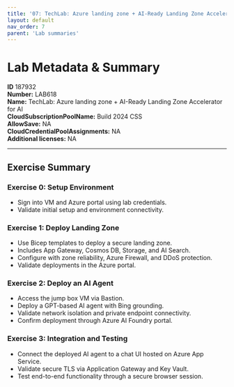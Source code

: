 ```yaml
---
title: '07: TechLab: Azure landing zone + AI-Ready Landing Zone Accelerator for AI'  
layout: default
nav_order: 7
parent: 'Lab summaries'
--- 
```


# Lab Metadata & Summary

**ID** 187932  
**Number:** LAB618  
**Name:** TechLab: Azure landing zone + AI-Ready Landing Zone Accelerator for AI  
**CloudSubscriptionPoolName:** Build 2024 CSS  
**AllowSave:** NA  
**CloudCredentialPoolAssignments:** NA  
**Additional licenses:** NA  

---

## Exercise Summary
### Exercise 0: Setup Environment
- Sign into VM and Azure portal using lab credentials.  
- Validate initial setup and environment connectivity.  

### Exercise 1: Deploy Landing Zone
- Use Bicep templates to deploy a secure landing zone.  
- Includes App Gateway, Cosmos DB, Storage, and AI Search.  
- Configure with zone reliability, Azure Firewall, and DDoS protection.  
- Validate deployments in the Azure portal.  

### Exercise 2: Deploy an AI Agent
- Access the jump box VM via Bastion.  
- Deploy a GPT-based AI agent with Bing grounding.  
- Validate network isolation and private endpoint connectivity.  
- Confirm deployment through Azure AI Foundry portal.  

### Exercise 3: Integration and Testing
- Connect the deployed AI agent to a chat UI hosted on Azure App Service.  
- Validate secure TLS via Application Gateway and Key Vault.  
- Test end-to-end functionality through a secure browser session.  
